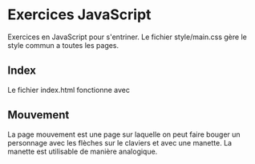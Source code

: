 # Exercices JavaScript

Exercices en JavaScript pour s'entriner.
Le fichier style/main.css gère le style commun a toutes les pages.

## Index
Le fichier index.html fonctionne avec


## Mouvement

La page mouvement est une page sur laquelle on peut faire bouger un personnage avec les flèches sur le claviers et avec une manette.
La manette est utilisable de manière analogique.